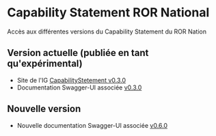 # Capability Statement ROR National

Accès aux différentes versions du Capability Statement du ROR Nation

## Version actuelle (publiée en tant qu'expérimental)

- Site de l'IG [CapabilityStetement v0.3.0](https://interop.esante.gouv.fr/ig/fhir/ror/0.3.0/CapabilityStatement-ror-serveur.html)
- Documentation Swagger-UI associée [v0.3.0](/legacy/index.html)

## Nouvelle version

- Nouvelle documentation Swagger-UI associée [v0.6.0](/v0.6.0/index.html)
